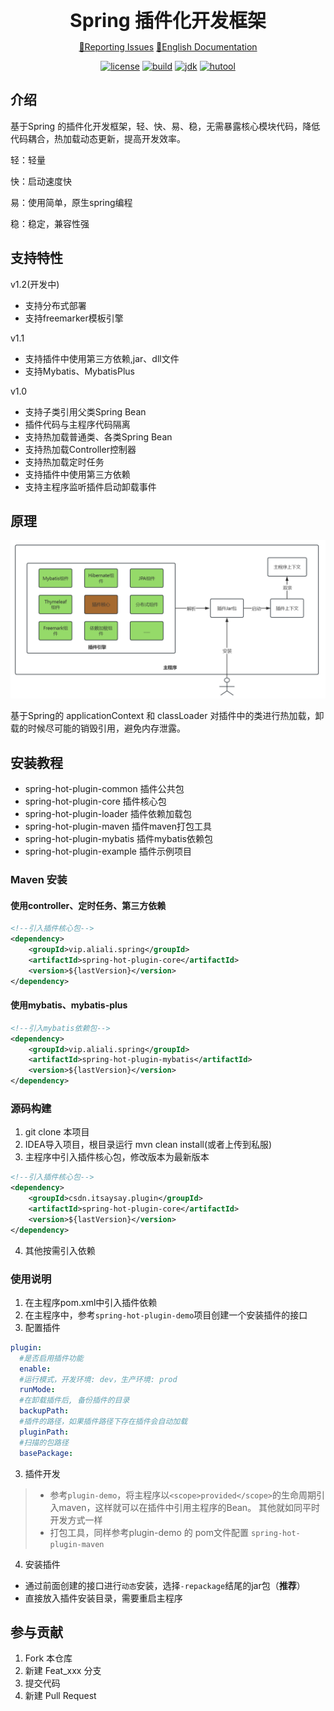 
<div align="center">
<span style="font-size: 30px;font-weight:bold">
Spring 插件化开发框架
</span>
  
[🤔Reporting Issues][Issues-url]   [📘English Documentation][english-url]

[![license][license-image]][license-url]
[![build][build-image]][build-url]
[![jdk][jdk-image]][jdk-url]
[![hutool][hutool-image]][hutool-url]
</div>

[license-image]: https://img.shields.io/badge/license-Apache%202.0-green
[stars-image]: https://badgen.net/github/stars/jujunchen/spring-hot-plugin
[build-image]: https://img.shields.io/badge/build-Spring%20Boot%202.7.18-45e91c
[jdk-image]: https://img.shields.io/badge/JDK-8+-green
[hutool-image]: https://img.shields.io/badge/hutool-5.8.4-green

[license-url]: ./LICENSE
[build-url]: https://github.com/spring-projects/spring-boot
[jdk-url]: https://www.oracle.com/java/technologies/javase/javase-jdk8-downloads.html
[hutool-url]: https://github.com/dromara/hutool
[Issues-url]: https://github.com/jujunchen/spring-hot-plugin/issues
[english-url]: README.en.md

## 介绍
基于Spring 的插件化开发框架，轻、快、易、稳，无需暴露核心模块代码，降低代码耦合，热加载动态更新，提高开发效率。

轻：轻量

快：启动速度快

易：使用简单，原生spring编程

稳：稳定，兼容性强

## 支持特性
v1.2(开发中)
- 支持分布式部署
- 支持freemarker模板引擎

v1.1
- 支持插件中使用第三方依赖,jar、dll文件
- 支持Mybatis、MybatisPlus

v1.0
- 支持子类引用父类Spring Bean
- 插件代码与主程序代码隔离
- 支持热加载普通类、各类Spring Bean
- 支持热加载Controller控制器
- 支持热加载定时任务
- 支持插件中使用第三方依赖
- 支持主程序监听插件启动卸载事件

## 原理

![架构图](./images/architecture.png)

基于Spring的 applicationContext 和 classLoader 对插件中的类进行热加载，卸载的时候尽可能的销毁引用，避免内存泄露。

## 安装教程
- spring-hot-plugin-common 插件公共包
- spring-hot-plugin-core 插件核心包
- spring-hot-plugin-loader 插件依赖加载包
- spring-hot-plugin-maven 插件maven打包工具
- spring-hot-plugin-mybatis 插件mybatis依赖包
- spring-hot-plugin-example 插件示例项目

### Maven 安装
#### 使用controller、定时任务、第三方依赖
```xml
<!--引入插件核心包-->
<dependency>
    <groupId>vip.aliali.spring</groupId>
    <artifactId>spring-hot-plugin-core</artifactId>
    <version>${lastVersion}</version>
</dependency>
```
#### 使用mybatis、mybatis-plus
```xml
<!--引入mybatis依赖包-->
<dependency>
    <groupId>vip.aliali.spring</groupId>
    <artifactId>spring-hot-plugin-mybatis</artifactId>
    <version>${lastVersion}</version>
</dependency>
```


### 源码构建
1. git clone 本项目
2. IDEA导入项目，根目录运行 mvn clean install(或者上传到私服)
3. 主程序中引入插件核心包，修改版本为最新版本
```xml
<!--引入插件核心包-->
<dependency>
    <groupId>csdn.itsaysay.plugin</groupId>
    <artifactId>spring-hot-plugin-core</artifactId>
    <version>${lastVersion}</version>
</dependency>
```
4. 其他按需引入依赖


### 使用说明
1. 在主程序pom.xml中引入插件依赖
1. 在主程序中，参考`spring-hot-plugin-demo`项目创建一个安装插件的接口
2. 配置插件
```yml
plugin:
  #是否启用插件功能
  enable:
  #运行模式，开发环境: dev，生产环境: prod
  runMode:
  #在卸载插件后, 备份插件的目录
  backupPath:
  #插件的路径，如果插件路径下存在插件会自动加载
  pluginPath:
  #扫描的包路径
  basePackage:
```
3. 插件开发
>- 参考`plugin-demo`，将主程序以`<scope>provided</scope>`的生命周期引入maven，这样就可以在插件中引用主程序的Bean。
>其他就如同平时开发方式一样
>-  打包工具，同样参考plugin-demo 的 pom文件配置 `spring-hot-plugin-maven`
4. 安装插件
- 通过前面创建的接口进行`动态`安装，选择`-repackage`结尾的jar包（**推荐**）
- 直接放入插件安装目录，需要重启主程序

## 参与贡献

1.  Fork 本仓库
2.  新建 Feat_xxx 分支
3.  提交代码
4.  新建 Pull Request
